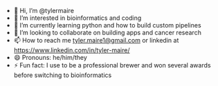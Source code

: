 - 👋 Hi, I’m @tylermaire
- 👀 I’m interested in bioinformatics and coding
- 🌱 I’m currently learning python and how to build custom pipelines 
- 💞️ I’m looking to collaborate on building apps and cancer research 
- 📫 How to reach me tyler.maire1@gmail.com or linkedin at https://www.linkedin.com/in/tyler-maire/
- 😄 Pronouns: he/him/they
- ⚡ Fun fact: I use to be a professional brewer and won several awards before switching to bioinformatics 

<!---
tylermaire/tylermaire is a ✨ special ✨ repository because its `README.md` (this file) appears on your GitHub profile.
You can click the Preview link to take a look at your changes.
--->
